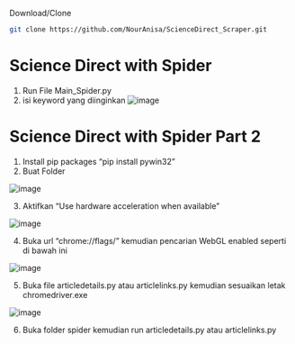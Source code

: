 Download/Clone
   ```sh
   git clone https://github.com/NourAnisa/ScienceDirect_Scraper.git
   ```
# Science Direct with Spider
1. Run File Main_Spider.py 
2. isi keyword yang diinginkan
![image](https://user-images.githubusercontent.com/48305341/209479387-e51f0cad-95ef-4dc7-a231-43d04eddbf39.png)

# Science Direct with Spider Part 2
1.	Install pip packages “pip install pywin32”
2.	Buat Folder

![image](https://user-images.githubusercontent.com/48305341/209480068-ce9e3bba-1b1e-4df4-bf94-fcac9f1b23e3.png)

3.	Aktifkan “Use hardware acceleration when available”

![image](https://user-images.githubusercontent.com/48305341/209480086-69ff66a8-f085-470b-a206-01d78327dcda.png)

4.	Buka url “chrome://flags/” kemudian pencarian WebGL enabled seperti di bawah ini

![image](https://user-images.githubusercontent.com/48305341/209480095-c4ff196d-3d56-472c-9d40-b140fab6cd2b.png)

5.	Buka file articledetails.py atau articlelinks.py kemudian sesuaikan letak chromedriver.exe

![image](https://user-images.githubusercontent.com/48305341/209480101-281b5f1d-138e-4de5-91c8-5d783bcfeebe.png)

6.	Buka folder spider kemudian run articledetails.py atau articlelinks.py
